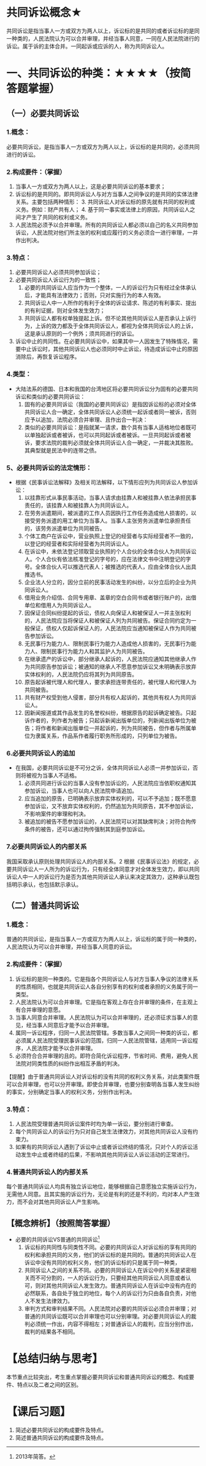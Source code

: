 # 共同诉讼概念★
共同诉讼是指当事人一方或双方为两人以上，诉讼标的是共同的或者诉讼标的是同一种类的，人民法院认为可以合并审理，并经当事人同意，一同在人民法院进行的诉讼。属于诉的主体合并。一同起诉或应诉的人，称为共同诉讼人。
# 一、共同诉讼的种类：★★★★（按简答题掌握）
## （一）必要共同诉讼
### 1.概念：
必要共同诉讼，是指当事人一方或双方为两人以上，诉讼标的是共同的，必须共同进行的诉讼。
### 2.构成要件：（掌握）
1. 当事人一方或双方为两人以上，这是必要共同诉讼的基本要求；
2. 诉讼标的是共同的。即共同诉讼人与对方当事人之间争议的是共同的实体法律关系。主要包括两种情形：
	3. 共同诉讼人对诉讼标的原先就有共同的权利或义务。例如：财产共有人；
	4. 基于同一事实或法律上的原因，共同诉讼人之间才产生了共同的权利或义务。
3. 人民法院必须予以合并审理。所有的共同诉讼人都必须以自己的名义共同参加诉讼，人民法院对他们所主张的权利或应履行的义务必须合一进行审理，一并作出判决。
### 3.特点：
1. 必要共同诉讼人必须共同参加诉讼；
2. 必要共同诉讼人诉讼行为的一致性；
	1. 必要的共同诉讼人应当作为一个整体，一人的诉讼行为只有经过全体承认后，才能具有法律效力；否则，只对实施行为的本人有效。
	2. 共同诉讼人中一人所作的有利于全体的诉讼请求、陈述的有利事实、提出的有利证据，则对全体发生效力；
	3. 共同诉讼人都有权单独提起上诉。但不论其他共同诉讼人是否承认上诉行为，上诉的效力都及于全体共同诉讼人，都视为全体共同诉讼人的上诉，这是承认原则的一个例外；须共同进行的诉讼。
3. 诉讼中止的共同性。在必要共同诉讼中，如果其中一人因发生了特殊情况，需要中止诉讼时，其他共同诉讼人也必须同时中止诉讼，待造成诉讼中止的原因消除后，再恢复诉讼程序。
### 4.类型：
- 大陆法系的德国、日本和我国的台湾地区将必要共同诉讼分为固有的必要共同诉讼和类似的必要共同诉讼：
	1. 固有的必要共同诉讼（我国的必要共同诉讼）是指因诉讼标的必须对全体共同诉讼人合一确定，全体共同诉讼人必须统一起诉或者同一被诉，否则应予以追加，法院必须合并审理、且作出合一判决：
	2. 类似的必要共同诉讼：是指就某一请求，数个具有当事人适格地位者既可以单独起诉或者被诉，也可以共同起诉或者被诉。一旦共同起诉或者被诉，要求法院的裁判必须就全体共同诉讼人合一确定，一并裁决其胜败。其典型就是民法中的连带之债。
### 5、必要共同诉讼的法定情形：
- 根据《民事诉讼法解释》及相关司法解释，以下情形应列为共同诉讼人参加诉讼：
	1. 以挂靠形式从事民事活动，当事人请求由挂靠人和被挂靠人依法承担民事责任的，该挂靠人和被挂靠人为共同诉讼人。
	2. 在劳务派遣期间，被派遣的工作人员因执行工作任务造成他人损害的，以接受劳务派遣的用工单位为当事人。当事人主张劳务派遣单位承担责任的，该劳务派遣单位为共同被告。
	3. 个体工商户在诉讼中，营业执照上登记的经营者与实际经营者不一致的，以登记的经营者和实际经营者为共同诉讼人。
	4. 在诉讼中，未依法登记领取营业执照的个人合伙的全体合伙人为共同诉讼人。个人合伙有依法核准登记的字号的，应在法律文书中注明登记的字号。全体合伙人可以推选代表人；被推选的代表人，应由全体合伙人出具推选书。
	5. 企业法人分立的，因分立前的民事活动发生的纠纷，以分立后的企业为共同诉讼人。
	6. 借用业务介绍信、合同专用章、盖章的空白合同书或者银行账户的，出借单位和借用人为共同诉讼人。
	7. 因保证合同纠纷提起的诉讼，债权人向保证人和被保证人一并主张权利的，人民法院应当将保证人和被保证人列为共同被告。保证合同约定为一般保证，债权人仅起诉保证人的，人民法院应当通知被保证人作为共同被告参加诉讼。
	8. 无民事行为能力人、限制民事行为能力人造成他人损害的，无民事行为能力人、限制民事行为能力人和其监护人为共同被告。
	9. 在继承遗产的诉讼中，部分继承人起诉的，人民法院应通知其他继承人作为共同原告参加诉讼；被通知的继承人不愿意参加诉讼又未明确表示放弃实体权利的，人民法院仍应将其列为共同原告。
	10. 原告起诉被代理人和代理人，要求承担连带责任的，被代理人和代理人为共同被告。
	11. 共有财产权受到他人侵害，部分共有权人起诉的，其他共有权人为共同诉讼人。
	12. 因新闻报道或其作品发生的名誉权纠纷，根据原告的起诉确定被告。只起诉作者的，列作者为被告；只起诉新闻出版单位的，列新闻出版单位为被告；将作者和新闻出版单位一并起诉的，列为共同被告，但作者与所属单位为隶属关系，作品系作者履行职务所形成的，只列单位为被告。
### 6.必要共同诉讼人的追加
- 在我国，必要共同诉讼是不可分之诉，全体共同诉讼人必须一并参加诉讼，否则将被视为当事人不适格。
	1. 必须共同进行诉讼的当事人没有参加诉讼的，人民法院应当依职权通知其参加诉讼，当事人也可以向人民法院申请追加。
	2. 应当追加的原告，已明确表示放弃实体权利的，可以不予追加；既不愿意参加诉讼，又不放弃实体权利的，仍然追加为共同原告，其不参加诉讼，不影响案件的审理和判决。
	3. 被追加的被告不愿参加诉讼的，人民法院可以对其缺席判决；对符合拘传条件的被告，还可以通过拘传强制其到庭参加诉讼。
### 7.必要共同诉讼人的内部关系
我国采取承认原则处理共同诉讼人的内部关系。2
根据《民事诉讼法》的规定，必要共同诉讼人一人所为的诉讼行为，只有经全体同意才对全体发生效力，即以共同诉讼人中一人的诉讼行为是否为其他共同诉讼人承认来决定其效力，这种承认既包括明示承认，也包括默示承认。
## （二）普通共同诉讼
### 1.概念：
普通的共同诉讼，是指当事人一方或双方为两人以上，诉讼标的属于同一种类的，人民法院认为可以合并审理，并经当事人同意的诉讼。
### 2.构成要件：（掌握）
1. 诉讼标的是同一种类的。它是指各个共同诉讼人与对方当事人争议的法律关系的性质相同，也就是共同诉讼人各自分别享有的权利或者承担的义务属于同一类型。
2. 人民法院认为可以合并审理。它是指在客观上存在合并审理的条件，在主观上有合并审理的意愿。
3. 当事人同意合并审理。人民法院认为可以合并审理的，还必须征求当事人的意见，经当事人同意后才能予以合并审理。
4. 属同一诉讼程序，归同一人民法院管辖。多数当事人之间同一种类的诉讼，都必须属人民法院受理民事诉讼的范围，归同一人民法院管辖，适用同一诉讼程序，人民法院才能予以合并审理。
5. 必须符合合并审理的且的。即符合简化诉讼程序，节省时间、费用，避免人民法院对同类性质的纠纷作出相互矛盾的判决。

【提醒】由于普通共同诉讼人对诉讼标的没有共同的权利义务关系，对此类案件既可以合并审理，也可以分开审理。即使合并审理，也要分别查明各当事人发生纠纷的事实，分别确定当事人的权利义务，分别作出判决。
### 3.特点：
1. 人民法院受理普通共同诉讼案件时均为单一诉讼，要分别进行审查。
2. 每个共同诉讼人的诉讼行为只对自己发生法律效力，对其他共同诉讼人没有约束力。
3. 如果有的共同诉讼人遇到了诉讼中止或者诉讼终结的情况，只对个人的诉讼活动发生中止或者终结的后果，不影响其他共同诉讼人诉讼活动的正常进行。
### 4.普通共同诉讼人的内部关系
每个普通共同诉讼人均具有独立诉讼地位，能够根据自己意愿独立实施诉讼行为，无需他人同意。且其实施的诉讼行为，无论是有利的还是不利的，均对本人产生效力，而不会对其他共同诉讼人产生影响。
## 【概念辨析】（按照简答掌握）
- 必要的共同诉讼VS普通的共同诉讼[^1]
	1. 诉讼标的共同性与同类性不同。必要的共同诉讼人对诉讼标的享有共同的权利和承担共同的义务，他们的诉讼标的是共同的。普通的共同诉讼人在诉讼中没有共同的权利义务，他们的诉讼标的只是属于同一种类，
	2. 共同诉讼人之间的关系不同。必要的共同诉讼人在诉讼中的关系是紧密相关而不可分割的，一人的诉讼行为，只要经其他共同诉讼人同意或者认可，则对其他共同诉讼人发生效力。普通共同诉讼人在诉讼中没有内在的必然联系，各自处于独立的地位，每个人的诉讼行为只由各自负责，对他人不发生法律效力。
	3. 审判方式和审判结果不同。人民法院对必要的共同诉讼必须合并审理；对普通的共同诉讼既可以合并审理也可以分别审理。对必要共同诉讼人的裁判必须统一作出，内容不得相左；对普通诉讼人的裁判，应当分别作出，裁判的结果各不相同。
# 【总结归纳与思考】
本节重点比较突出，考生重点掌握必要共同诉讼和普通共同诉讼的概念、构成要件、特点以及二者之间的区别。
# 【课后习题】
1. 简述必要共同诉讼的构成要件及特点。
2. 简述普通共同诉讼的构成要件及特点。

[^1]:2013年简答。